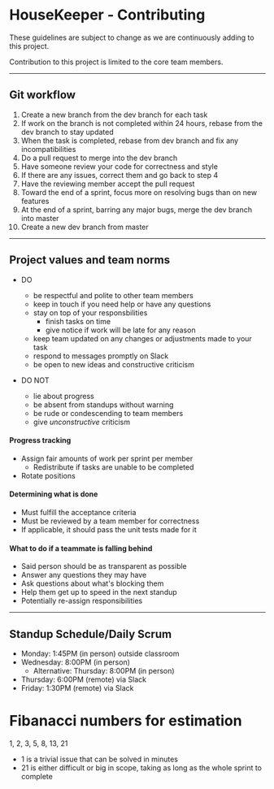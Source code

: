 # HouseKeeper - Contributing

These guidelines are subject to change as we are continuously adding to this project.

Contribution to this project is limited to the core team members.

---

## Git workflow
1. Create a new branch from the dev branch for each task
2. If work on the branch is not completed within 24 hours, rebase from the dev branch to stay updated
3. When the task is completed, rebase from dev branch and fix any incompatibilities
4. Do a pull request to merge into the dev branch
5. Have someone review your code for correctness and style
6. If there are any issues, correct them and go back to step 4
7. Have the reviewing member accept the pull request
8. Toward the end of a sprint, focus more on resolving bugs than on new features
9. At the end of a sprint, barring any major bugs, merge the dev branch into master
10. Create a new dev branch from master

---

## Project values and team norms
- DO
	* be respectful and polite to other team members
	* keep in touch if you need help or have any questions
	* stay on top of your responsbilities
    	* finish tasks on time
    	* give notice if work will be late for any reason
	* keep team updated on any changes or adjustments made to your task
	* respond to messages promptly on Slack
	* be open to new ideas and constructive criticism

- DO NOT
    * lie about progress
    * be absent from standups without warning
    * be rude or condescending to team members
    * give *unconstructive* criticism

#### Progress tracking
- Assign fair amounts of work per sprint per member
	* Redistribute if tasks are unable to be completed
- Rotate positions

#### Determining what is done
- Must fulfill the acceptance criteria
- Must be reviewed by a team member for correctness
- If applicable, it should pass the unit tests made for it

#### What to do if a teammate is falling behind
- Said person should be as transparent as possible
- Answer any questions they may have
- Ask questions about what's blocking them
- Help them get up to speed in the next standup
- Potentially re-assign responsibilities

---

## Standup Schedule/Daily Scrum
- Monday: 1:45PM (in person) outside classroom
- Wednesday: 8:00PM (in person) 
	* Alternative: Thursday: 8:00PM (in person)
- Thursday: 6:00PM (remote) via Slack
- Friday: 1:30PM (remote) via Slack

# Fibanacci numbers for estimation
1, 2, 3, 5, 8, 13, 21
- 1 is a trivial issue that can be solved in minutes
- 21 is either difficult or big in scope, taking as long as the whole sprint to complete
